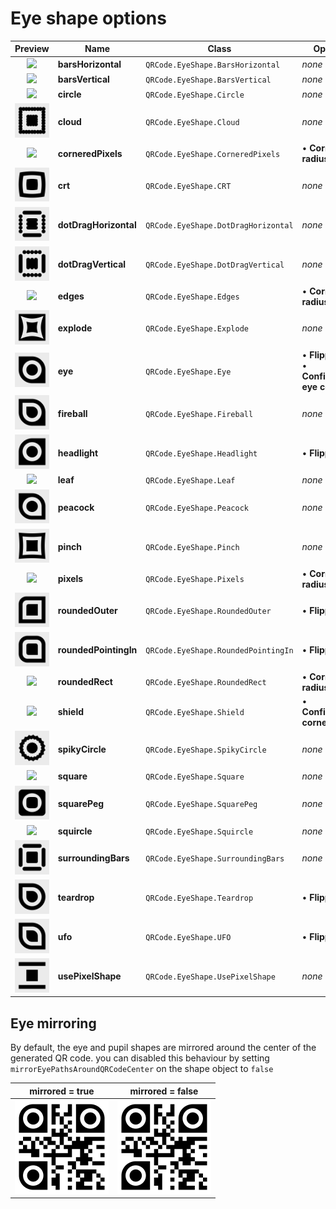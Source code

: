 # Eye shape options

|  Preview  |  Name  | Class |  Options  | 
|:-------------:|-----------|---------|---------|
| <a href="../../Art/images/eye_barsHorizontal.png"><img src="../../Art/images/eye_barsHorizontal.png" width="75" /></a> | __barsHorizontal__ | `QRCode.EyeShape.BarsHorizontal` | _none_ |
| <a href="../../Art/images/eye_barsVertical.png"><img src="../../Art/images/eye_barsVertical.png" width="75" /></a> | __barsVertical__ | `QRCode.EyeShape.BarsVertical` | _none_ |
| <a href="../../Art/images/eye_circle.png"><img src="../../Art/images/eye_circle.png" width="75" /></a> | __circle__ | `QRCode.EyeShape.Circle` | _none_ |
| <a href="../../Art/images/eye_cloud.png"><img src="../../Art/images/eye_cloud.png" width="75" /></a> | __cloud__ | `QRCode.EyeShape.Cloud` | _none_ |
| <a href="../../Art/images/eye_corneredPixels.png"><img src="../../Art/images/eye_corneredPixels.png" width="75" /></a> | __corneredPixels__ | `QRCode.EyeShape.CorneredPixels` | • __Corner radius__<br/> |
| <a href="../../Art/images/eye_crt.png"><img src="../../Art/images/eye_crt.png" width="75" /></a> | __crt__ | `QRCode.EyeShape.CRT` | _none_ |
| <a href="../../Art/images/eye_dotDragHorizontal.png"><img src="../../Art/images/eye_dotDragHorizontal.png" width="75" /></a> | __dotDragHorizontal__ | `QRCode.EyeShape.DotDragHorizontal` | _none_ |
| <a href="../../Art/images/eye_dotDragVertical.png"><img src="../../Art/images/eye_dotDragVertical.png" width="75" /></a> | __dotDragVertical__ | `QRCode.EyeShape.DotDragVertical` | _none_ |
| <a href="../../Art/images/eye_edges.png"><img src="../../Art/images/eye_edges.png" width="75" /></a> | __edges__ | `QRCode.EyeShape.Edges` | • __Corner radius__<br/> |
| <a href="../../Art/images/eye_explode.png"><img src="../../Art/images/eye_explode.png" width="75" /></a> | __explode__ | `QRCode.EyeShape.Explode` | _none_ |
| <a href="../../Art/images/eye_eye.png"><img src="../../Art/images/eye_eye.png" width="75" /></a> | __eye__ | `QRCode.EyeShape.Eye` | • __Flippable__<br/>• __Configurable eye corners__<br/> |
| <a href="../../Art/images/eye_fireball.png"><img src="../../Art/images/eye_fireball.png" width="75" /></a> | __fireball__ | `QRCode.EyeShape.Fireball` | _none_ |
| <a href="../../Art/images/eye_headlight.png"><img src="../../Art/images/eye_headlight.png" width="75" /></a> | __headlight__ | `QRCode.EyeShape.Headlight` | • __Flippable__<br/> |
| <a href="../../Art/images/eye_leaf.png"><img src="../../Art/images/eye_leaf.png" width="75" /></a> | __leaf__ | `QRCode.EyeShape.Leaf` | _none_ |
| <a href="../../Art/images/eye_peacock.png"><img src="../../Art/images/eye_peacock.png" width="75" /></a> | __peacock__ | `QRCode.EyeShape.Peacock` | _none_ |
| <a href="../../Art/images/eye_pinch.png"><img src="../../Art/images/eye_pinch.png" width="75" /></a> | __pinch__ | `QRCode.EyeShape.Pinch` | _none_ |
| <a href="../../Art/images/eye_pixels.png"><img src="../../Art/images/eye_pixels.png" width="75" /></a> | __pixels__ | `QRCode.EyeShape.Pixels` | • __Corner radius__<br/> |
| <a href="../../Art/images/eye_roundedOuter.png"><img src="../../Art/images/eye_roundedOuter.png" width="75" /></a> | __roundedOuter__ | `QRCode.EyeShape.RoundedOuter` | • __Flippable__<br/> |
| <a href="../../Art/images/eye_roundedPointingIn.png"><img src="../../Art/images/eye_roundedPointingIn.png" width="75" /></a> | __roundedPointingIn__ | `QRCode.EyeShape.RoundedPointingIn` | • __Flippable__<br/> |
| <a href="../../Art/images/eye_roundedRect.png"><img src="../../Art/images/eye_roundedRect.png" width="75" /></a> | __roundedRect__ | `QRCode.EyeShape.RoundedRect` | • __Corner radius__<br/> |
| <a href="../../Art/images/eye_shield.png"><img src="../../Art/images/eye_shield.png" width="75" /></a> | __shield__ | `QRCode.EyeShape.Shield` | • __Configurable corners__<br/> |
| <a href="../../Art/images/eye_spikyCircle.png"><img src="../../Art/images/eye_spikyCircle.png" width="75" /></a> | __spikyCircle__ | `QRCode.EyeShape.SpikyCircle` | _none_ |
| <a href="../../Art/images/eye_square.png"><img src="../../Art/images/eye_square.png" width="75" /></a> | __square__ | `QRCode.EyeShape.Square` | _none_ |
| <a href="../../Art/images/eye_squarePeg.png"><img src="../../Art/images/eye_squarePeg.png" width="75" /></a> | __squarePeg__ | `QRCode.EyeShape.SquarePeg` | _none_ |
| <a href="../../Art/images/eye_squircle.png"><img src="../../Art/images/eye_squircle.png" width="75" /></a> | __squircle__ | `QRCode.EyeShape.Squircle` | _none_ |
| <a href="../../Art/images/eye_surroundingBars.png"><img src="../../Art/images/eye_surroundingBars.png" width="75" /></a> | __surroundingBars__ | `QRCode.EyeShape.SurroundingBars` | _none_ |
| <a href="../../Art/images/eye_teardrop.png"><img src="../../Art/images/eye_teardrop.png" width="75" /></a> | __teardrop__ | `QRCode.EyeShape.Teardrop` | • __Flippable__<br/> |
| <a href="../../Art/images/eye_ufo.png"><img src="../../Art/images/eye_ufo.png" width="75" /></a> | __ufo__ | `QRCode.EyeShape.UFO` | • __Flippable__<br/> |
| <a href="../../Art/images/eye_usePixelShape.png"><img src="../../Art/images/eye_usePixelShape.png" width="75" /></a> | __usePixelShape__ | `QRCode.EyeShape.UsePixelShape` | _none_ |

## Eye mirroring

By default, the eye and pupil shapes are mirrored around the center of the generated QR code. you can disabled this
behaviour by setting `mirrorEyePathsAroundQRCodeCenter` on the shape object to `false` 

| mirrored = true | mirrored = false |
|-----------------|------------------|
| <img src="../../Art/images/mirror-eyes-true.png" width="150" title="mirrored" /> | <img src="../../Art/images/mirror-eyes-false.png" width="150" title="mirrored" /> |
